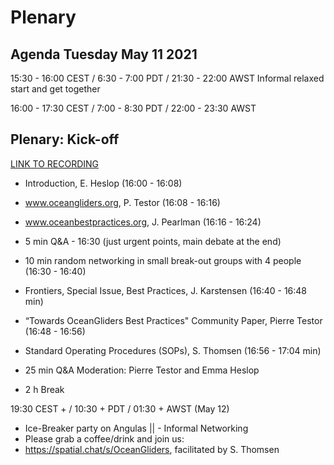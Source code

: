 # Plenary

## Agenda Tuesday May 11 2021
15:30 - 16:00 CEST / 6:30 - 7:00 PDT / 21:30 - 22:00 AWST
   Informal relaxed start and get together
 
16:00 - 17:30 CEST / 7:00 - 8:30 PDT / 22:00 - 23:30 AWST

## Plenary: Kick-off
 
[LINK TO RECORDING](https://www.oceangliders.org/video/OceanGliders_best_practices_day1.mp4)
   
- Introduction, E. Heslop (16:00 - 16:08)
- www.oceangliders.org, P. Testor (16:08 - 16:16)
- www.oceanbestpractices.org, J. Pearlman (16:16 - 16:24)
- 5 min Q&A - 16:30 (just urgent points, main debate at the end)
   
- 10 min random networking in small break-out groups with 4 people (16:30 - 16:40)
   
- Frontiers, Special Issue, Best Practices, J. Karstensen (16:40 - 16:48 min)
- “Towards OceanGliders Best Practices" Community Paper, Pierre Testor (16:48 - 16:56)  
- Standard Operating Procedures (SOPs), S. Thomsen  (16:56 - 17:04 min)
   
- 25 min Q&A Moderation: Pierre Testor and Emma Heslop

- 2 h Break 


19:30 CEST + / 10:30 + PDT / 01:30 + AWST (May 12)
- Ice-Breaker party on Angulas || - Informal Networking
- Please grab a coffee/drink and join us: 
- https://spatial.chat/s/OceanGliders, facilitated by S. Thomsen
